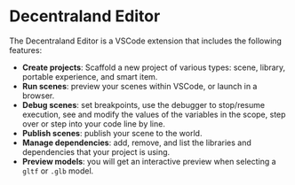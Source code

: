 # Decentraland Editor

The Decentraland Editor is a VSCode extension that includes the following features:

- **Create projects**: Scaffold a new project of various types: scene, library, portable experience, and smart item.
- **Run scenes**: preview your scenes within VSCode, or launch in a browser.
- **Debug scenes**: set breakpoints, use the debugger to stop/resume execution, see and modify the values of the variables in the scope, step over or step into your code line by line.
- **Publish scenes**: publish your scene to the world.
- **Manage dependencies**: add, remove, and list the libraries and dependencies that your project is using.
- **Preview models**: you will get an interactive preview when selecting a `gltf` or `.glb` model.
